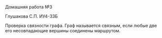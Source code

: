 Домашняя работа №3

Глушакова С.П. ИУ4-33Б

Проверка связности графа. Граф называется связным, если любые две его несовпадающие вершины соединены маршрутом.

